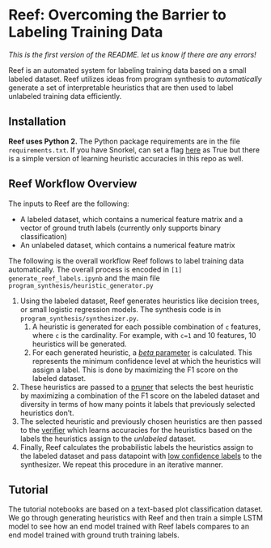 # Reef: Overcoming the Barrier to Labeling Training Data
*This is the first version of the README. let us know if there are any errors!*

Reef is an automated system for labeling training data based on a small labeled dataset. Reef utilizes ideas from program synthesis to *automatically* generate a set of interpretable heuristics that are then used to label unlabeled training data efficiently. 

## Installation
**Reef uses Python 2.** The Python package requirements are in the file `requirements.txt`. If you have Snorkel, can set a flag [here](https://github.com/HazyResearch/reef/blob/c20c248fc091a7caf4dc59d355f833e6d589e2fe/program_synthesis/heuristic_generator.py#L155) as True but there is a simple version of learning heuristic accuracies in this repo as well.

## Reef Workflow Overview
The inputs to Reef are the following: 
* A labeled dataset, which contains a numerical feature matrix and a vector of ground truth labels (currently only supports binary classification)
* An unlabeled dataset, which contains a numerical feature matrix

 The following is the overall workflow Reef follows to label training data automatically. The overall process is encoded in `[1] generate_reef_labels.ipynb` and the main file `program_synthesis/heuristic_generator.py`
1. Using the labeled dataset, Reef generates heuristics like decision trees, or small logistic regression models.  The synthesis code is in `program_synthesis/synthesizer.py`. 
	1. A heuristic is generated for each possible combination of `c` features, where `c` is the cardinality. For example, with `c=1` and 10 features, 10 heuristics will be generated.
	2. For each generated heuristic, a [*beta* parameter](https://github.com/HazyResearch/reef/blob/4bb29e26ec99c4ab99d0cb644183ff2df35abfa9/program_synthesis/synthesizer.py#L94) is calculated. This represents the minimum confidence level at which the heuristics will assign a label. This is done by maximizing the F1 score on the labeled dataset. 
2. These heuristics are passed to a [pruner](https://github.com/HazyResearch/reef/blob/4bb29e26ec99c4ab99d0cb644183ff2df35abfa9/program_synthesis/heuristic_generator.py#L51) that selects the best heuristic by maximizing a combination of the F1 score on the labeled dataset and diversity in terms of how many points it labels that previously selected heuristics don’t. 
3. The selected heuristic and previously chosen heuristics are then passed to the [verifier](https://github.com/HazyResearch/reef/blob/4bb29e26ec99c4ab99d0cb644183ff2df35abfa9/program_synthesis/verifier.py#L21) which learns accuracies for the heuristics based on the labels the heuristics assign to the *unlabeled* dataset. 
4. Finally, Reef calculates the probabilistic labels the heuristics assign to the labeled dataset and pass datapoint with [low confidence labels](https://github.com/HazyResearch/reef/blob/4bb29e26ec99c4ab99d0cb644183ff2df35abfa9/program_synthesis/heuristic_generator.py#L141) to the synthesizer. We repeat this procedure in an iterative manner. 

## Tutorial
The tutorial notebooks are based on a text-based plot classification dataset. We go through generating heuristics with Reef and then train a simple LSTM model to see how an end model trained with Reef labels compares to an end model trained with ground truth training labels. 
